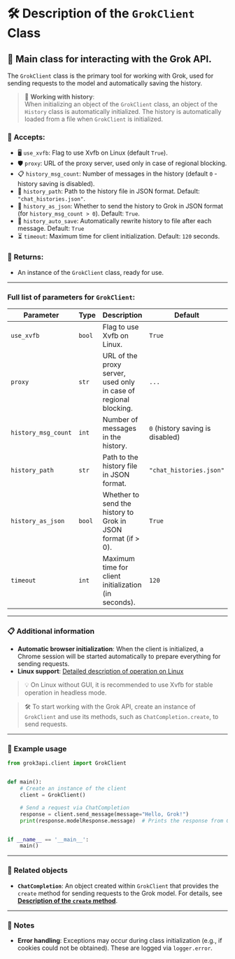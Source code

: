 # 🛠️ Description of the `GrokClient` Class

## 🚀 Main class for interacting with the Grok API.

The `GrokClient` class is the primary tool for working with Grok, used for sending requests to the model and automatically saving the history.

> 📁 **Working with history**:  
> When initializing an object of the `GrokClient` class, an object of the `History` class is automatically initialized. The history is automatically loaded from a file when `GrokClient` is initialized.

### 📨 **Accepts:**  
- 🖥️ `use_xvfb`: Flag to use Xvfb on Linux (default `True`).
- 🛡️  `proxy`: URL of the proxy server, used only in case of regional blocking.
- 📋 `history_msg_count`: Number of messages in the history (default `0` - history saving is disabled).  
- 📂 `history_path`: Path to the history file in JSON format. Default: `"chat_histories.json"`.  
- 📄 `history_as_json`: Whether to send the history to Grok in JSON format (for `history_msg_count > 0`). Default: `True`.
- 💾 `history_auto_save`: Automatically rewrite history to file after each message. Default: `True`
- ⏳ `timeout`: Maximum time for client initialization. Default: `120` seconds.

### 🎯 **Returns:**  
- An instance of the `GrokClient` class, ready for use.

---

### Full list of parameters for `GrokClient`:

| Parameter           | Type   | Description                                                      | Default                          |  
|---------------------|--------|------------------------------------------------------------------|----------------------------------|  
| `use_xvfb`          | `bool` | Flag to use Xvfb on Linux.                                       | `True`                           |
| `proxy`             | `str`  | URL of the proxy server, used only in case of regional blocking. | `...`                            |
| `history_msg_count` | `int`  | Number of messages in the history.                               | `0` (history saving is disabled) |  
| `history_path`      | `str`  | Path to the history file in JSON format.                         | `"chat_histories.json"`          |  
| `history_as_json`   | `bool` | Whether to send the history to Grok in JSON format (if > 0).     | `True`                           |  
| `timeout`           | `int`  | Maximum time for client initialization (in seconds).             | `120`                            |  

---



### 📋 **Additional information**

- **Automatic browser initialization**: When the client is initialized, a Chrome session will be started automatically to prepare everything for sending requests.
- **Linux support**: [Detailed description of operation on Linux](LinuxDoc)

> 💡 On Linux without GUI, it is recommended to use Xvfb for stable operation in headless mode.

> 🛠️ To start working with the Grok API, create an instance of `GrokClient` and use its methods, such as `ChatCompletion.create`, to send requests.

---

### 🌟 **Example usage**

```python
from grok3api.client import GrokClient


def main():
    # Create an instance of the client
    client = GrokClient()

    # Send a request via ChatCompletion
    response = client.send_message(message="Hello, Grok!")
    print(response.modelResponse.message)  # Prints the response from Grok


if __name__ == '__main__':
    main()
```

---

### 🔗 **Related objects**

- **`ChatCompletion`**: An object created within `GrokClient` that provides the `create` method for sending requests to the Grok model. For details, see **[Description of the `create` method](sendMessageDoc)**.

---

### 📌 **Notes**

- **Error handling**: Exceptions may occur during class initialization (e.g., if cookies could not be obtained). These are logged via `logger.error`.

